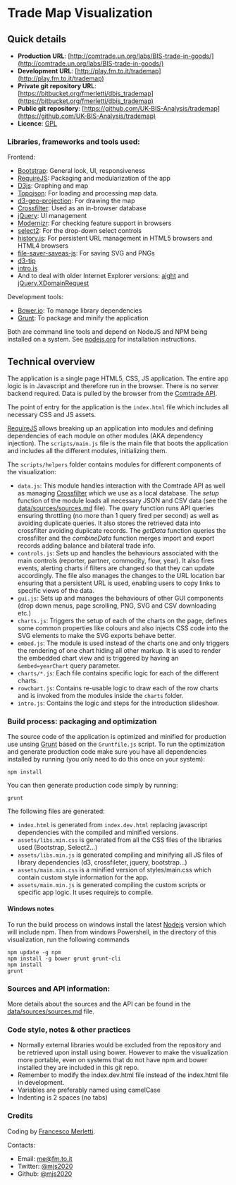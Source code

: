 # Trade Map Visualization

## Quick details

* **Production URL**: [http://comtrade.un.org/labs/BIS-trade-in-goods/](http://comtrade.un.org/labs/BIS-trade-in-goods/)
* **Development URL**: [http://play.fm.to.it/trademap](http://play.fm.to.it/trademap)
* **Private git repository URL**: [https://bitbucket.org/fmerletti/dbis_trademap](https://bitbucket.org/fmerletti/dbis_trademap)
* **Public git repository**: [https://github.com/UK-BIS-Analysis/trademap](https://github.com/UK-BIS-Analysis/trademap)
* **Licence**: [GPL](https://www.gnu.org/licenses/gpl-2.0.txt)

### Libraries, frameworks and tools used:

Frontend:

* [Bootstrap](http://getbootstrap.com/): General look, UI, responsiveness
* [RequireJS](http://requirejs.org/): Packaging and modularization of the app
* [D3js](http://d3js.org/): Graphing and map
* [Topojson](https://github.com/mbostock/topojson/wiki): For loading and processing map data.
* [d3-geo-projection](https://github.com/mbostock/d3/wiki/Geo-Projections): For drawing the map
* [Crossfilter](https://github.com/square/crossfilter): Used as an in-browser database
* [jQuery](https://jquery.com/): UI management
* [Modernizr](http://modernizr.com/): For checking feature support in browsers
* [select2](https://select2.github.io/): For the drop-down select controls
* [history.js](https://github.com/balupton/History.js/): For persistent URL management in HTML5 browsers and HTML4 browsers
* [file-saver-saveas-js](https://github.com/eligrey/FileSaver.js/): For saving SVG and PNGs
* [d3-tip](https://github.com/Caged/d3-tip)
* [intro.js](https://github.com/usablica/intro.js/#attributes)
* And to deal with older Internet Explorer versions: [aight](https://github.com/shawnbot/aight) and [jQuery.XDomainRequest](https://github.com/MoonScript/jQuery-ajaxTransport-XDomainRequest)

Development tools:

* [Bower.io](http://bower.io/): To manage library dependencies
* [Grunt](http://gruntjs.com/): To package and minify the application

Both are command line tools and depend on NodeJS and NPM being installed on a system. See [nodejs.org](https://nodejs.org/) for installation instructions.

## Technical overview

The application is a single page HTML5, CSS, JS application. The entire app logic is in Javascript and therefore run in the browser.
There is no server backend required. Data is pulled by the browser from the [Comtrade API](http://comtrade.un.org/data/).

The point of entry for the application is the ```index.html``` file which includes all necessary CSS and JS assets.

[RequireJS](http://requirejs.org/) allows breaking up an application into modules and defining dependencies of each module on
other modules (AKA dependency injection). The ```scripts/main.js``` file is the main file that boots the application and includes
all the different modules, initializing them.

The ```scripts/helpers``` folder contains modules for different components of the visualization:

* ```data.js```: This module handles interaction with the Comtrade API as well as managing
  [Crossfilter](https://github.com/square/crossfilter) which we use as a local database.
  The _setup_ function of the module loads all necessary JSON and CSV data (see the
  [data/sources/sources.md](data/sources/sources.md) file). The _query_ function runs API queries
  ensuring throttling (no more than 1 query fired per second) as well as avoiding duplicate queries.
  It also stores the retrieved data into crossfilter avoiding duplicate records.
  The _getData_ function queries the crossfilter and the _combineData_ function merges import and
  export records adding balance and bilateral trade info.
* ```controls.js```: Sets up and handles the behaviours associated with the main controls (reporter, partner, commodity, flow, year).
  It also fires events, alerting charts if filters are changed so that they can update accordingly. The file also manages the changes
  to the URL location bar ensuring that a persistent URL is used, enabling users to copy links to specific views of the data.
* ```gui.js```: Sets up and manages the behaviours of other GUI components (drop down menus, page scrolling, PNG, SVG and CSV downloading etc.)
* ```charts.js```: Triggers the setup of each of the charts on the page, defines some common properties like colours and also injects
  CSS code into the SVG elements to make the SVG exports behave better.
* ```embed.js```: The module is used instead of the charts one and only triggers the rendering of one chart hiding all other markup.
  It is used to render the embedded chart view and is triggered by having an ```&embed=yearChart``` query parameter.
* ```charts/*.js```: Each file contains specific logic for each of the different charts.
* ```rowchart.js```: Contains re-usable logic to draw each of the row charts and is invoked from the modules inside the ```charts``` folder.
* ```intro.js```: Contains the logic and steps for the introduction slideshow.

### Build process: packaging and optimization

The source code of the application is optimized and minified for production use unsing [Grunt](http://gruntjs.com/) based on the ```Gruntfile.js```
script. To run the optimization and generate production code make sure you have all dependencies installed by running (you only need to do
this once on your system):

    npm install

You can then generate production code simply by running:

    grunt

The following files are generated:

* ```index.html``` is generated from ```index.dev.html``` replacing javascript dependencies with the compiled and minified versions.
* ```assets/libs.min.css``` is generated from all the CSS files of the libraries used (Bootstrap, Select2...)
* ```assets/libs.min.js``` is generated compiling and minifying all JS files of library dependencies (d3, crossfileter, jquery, bootstrap...)
* ```assets/main.min.css``` is a minified version of styles/main.css which contain custom style information for the app.
* ```assets/main.min.js``` is generated compiling the custom scripts or specific app logic. It uses requirejs to compile.

#### Windows notes

To run the build process on windows install the latest [Nodejs](http://www,nodejs.org) version which will include npm. Then from windows Powershell, in the directory of this visualization, run the following commands

    npm update -g npm
    npm install -g bower grunt grunt-cli
    npm install
    grunt

### Sources and API information:

More details about the sources and the API can be found in the [data/sources/sources.md](data/sources/sources.md) file.

### Code style, notes & other practices

* Normally external libraries would be excluded from the repository and be retrieved upon install using bower. However to make the
  visualization more portable, even on systems that do not have npm and bower installed they are included in this git repo.
* Remember to modify the index.dev.html file instead of the index.html file in development.
* Variables are preferably named using camelCase
* Indenting is 2 spaces (no tabs)

### Credits

Coding by [Francesco Merletti](http://fm.to.it).

Contacts:

* Email: [me@fm.to.it](mailto:me@fm.to.it)
* Twitter: [@mjs2020](http://fm.to.it/tw)
* Github: [@mjs2020](http://fm.to.it/gh)
